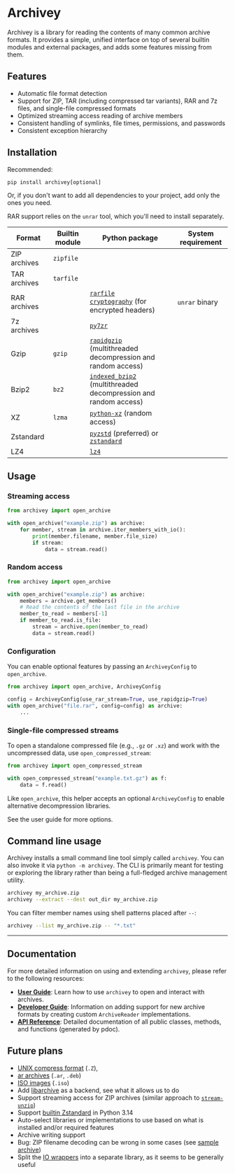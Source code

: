 # Archivey

Archivey is a library for reading the contents of many common archive formats. It provides a simple, unified interface on top of several builtin modules and external packages, and adds some features missing from them.


## Features

- Automatic file format detection
- Support for ZIP, TAR (including compressed tar variants), RAR and 7z files, and single-file compressed formats
- Optimized streaming access reading of archive members
- Consistent handling of symlinks, file times, permissions, and passwords
- Consistent exception hierarchy

## Installation

Recommended:
```
pip install archivey[optional]
```
Or, if you don't want to add all dependencies to your project, add only the ones you need.

RAR support relies on the `unrar` tool, which you'll need to install separately.

| Format | Builtin module | Python package | System requirement |
| --- | --- | --- | --- |
| ZIP archives | `zipfile` | | |
| TAR archives | `tarfile` | | |
| RAR archives | | [`rarfile`](https://pypi.org/project/rarfile)<br>[`cryptography`](https://pypi.org/project/cryptography) (for encrypted headers) | `unrar` binary |
| 7z archives | | [`py7zr`](https://pypi.org/project/py7zr) | |
| Gzip |`gzip` | [`rapidgzip`](https://pypi.org/project/rapidgzip) (multithreaded decompression and random access) | |
| Bzip2 | `bz2` | [`indexed_bzip2`](https://pypi.org/project/indexed-bzip2) (multithreaded decompression and random access) | |
| XZ | `lzma` | [`python-xz`](https://pypi.org/project/python-xz) (random access) | |
| Zstandard | | [`pyzstd`](https://pypi.org/project/pyzstd) (preferred) or [`zstandard`](https://pypi.org/project/zstandard) | |
| LZ4 | | [`lz4`](https://pypi.org/project/lz4) | |

## Usage

### Streaming access
```python
from archivey import open_archive

with open_archive("example.zip") as archive:
    for member, stream in archive.iter_members_with_io():
        print(member.filename, member.file_size)
        if stream:
            data = stream.read()
```

### Random access
```python
from archivey import open_archive

with open_archive("example.zip") as archive:
    members = archive.get_members()
    # Read the contents of the last file in the archive
    member_to_read = members[-1]
    if member_to_read.is_file:
        stream = archive.open(member_to_read)
        data = stream.read()
```

### Configuration
You can enable optional features by passing an `ArchiveyConfig` to `open_archive`.

```python
from archivey import open_archive, ArchiveyConfig

config = ArchiveyConfig(use_rar_stream=True, use_rapidgzip=True)
with open_archive("file.rar", config=config) as archive:
    ...
```

### Single-file compressed streams

To open a standalone compressed file (e.g., `.gz` or `.xz`) and work with the
uncompressed data, use `open_compressed_stream`:

```python
from archivey import open_compressed_stream

with open_compressed_stream("example.txt.gz") as f:
    data = f.read()
```

Like `open_archive`, this helper accepts an optional `ArchiveyConfig` to enable
alternative decompression libraries.

See the user guide for more options.

## Command line usage

Archivey installs a small command line tool simply called `archivey`.
You can also invoke it via `python -m archivey`.
The CLI is primarily meant for testing or exploring the library rather than
being a full-fledged archive management utility.

```bash
archivey my_archive.zip
archivey --extract --dest out_dir my_archive.zip
```

You can filter member names using shell patterns placed after `--`:

```bash
archivey --list my_archive.zip -- "*.txt"
```

---

## Documentation

For more detailed information on using and extending `archivey`, please refer to the following resources:

*   **[User Guide](docs/user_guide.md)**: Learn how to use `archivey` to open and interact with archives.
*   **[Developer Guide](docs/developer_guide.md)**: Information on adding support for new archive formats by creating custom `ArchiveReader` implementations.
*   **[API Reference](docs/api/archivey/index.html)**: Detailed documentation of all public classes, methods, and functions (generated by pdoc).


## Future plans

*   [UNIX compress format](https://en.wikipedia.org/wiki/Compress_(software)) (`.Z`),
*   [ar archives](https://en.wikipedia.org/wiki/Ar_(Unix)) (`.ar`, `.deb`)
*   [ISO images](https://en.wikipedia.org/wiki/Optical_disc_image) (`.iso`)
*   Add [libarchive](https://pypi.org/project/libarchive/) as a backend, see what it allows us to do
*   Support streaming access for ZIP archives (similar approach to [`stream-unzip`](http://pypi.org/project/stream-unzip))
*   Support [builtin Zstandard](https://docs.python.org/3.14/whatsnew/3.14.html#whatsnew314-pep784) in Python 3.14
*   Auto-select libraries or implementations to use based on what is installed and/or required features
*   Archive writing support
*   Bug: ZIP filename decoding can be wrong in some cases (see [sample archive](tests/test_archives_external/encoding_infozip_jules.zip))
*   Split the [IO wrappers](src/archivey/internal/io_helpers.py) into a separate library, as it seems to be generally useful

